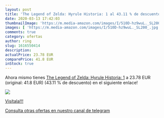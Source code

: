 ```yaml
---
layout: post
title: 'The Legend of Zelda: Hyrule Historia: 1 al 43.11 % de descuento'
date: 2020-03-13 17:42:03
thumbnailImage: 'https://m.media-amazon.com/images/I/510D-hz9wuL._SL200_.jpg'
images: [ 'https://m.media-amazon.com/images/I/510D-hz9wuL._SL200_.jpg' ]
comments: true
category: ofertas
author: ring
slug: 1616550414
description:
actualPrice: 23.78 EUR
comparePrice: 41.8 EUR
inStock: true
---
```


Ahora mismo tienes [The Legend of Zelda: Hyrule Historia: 1](https://www.amazon.com/dp/1616550414/?tag=redken08-20) a 23.78 EUR (original: 41.8 EUR) (43.11 %  de descuento) en el siguiente enlace!

[![](https://m.media-amazon.com/images/I/510D-hz9wuL._SL200_.jpg)](https://www.amazon.com/dp/1616550414/?tag=redken08-20)

[Visítala!!!](https://www.amazon.com/dp/1616550414/?tag=redken08-20)

[Consulta otras ofertas en nuestro canal de telegram](https://t.me/s/ofertas25)

